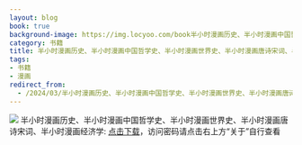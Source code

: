 ```yaml
---
layout: blog
book: true
background-image: https://img.locyoo.com/book半小时漫画历史、半小时漫画中国哲学史、半小时漫画世界史、半小时漫画唐诗宋词、半小时漫画经济学.jpg
category: 书籍
title: 半小时漫画历史、半小时漫画中国哲学史、半小时漫画世界史、半小时漫画唐诗宋词、半小时漫画经济学
tags:
- 书籍
- 漫画
redirect_from:
  - /2024/03/半小时漫画历史、半小时漫画中国哲学史、半小时漫画世界史、半小时漫画唐诗宋词、半小时漫画经济学/
---
```

![](https://img.locyoo.com/book半小时漫画历史、半小时漫画中国哲学史、半小时漫画世界史、半小时漫画唐诗宋词、半小时漫画经济学.jpg)
半小时漫画历史、半小时漫画中国哲学史、半小时漫画世界史、半小时漫画唐诗宋词、半小时漫画经济学: <a name = "ref1" href="https://url18.ctfile.com/f/50983618-1375542667-7229f1?p=3619">点击下载</a>，访问密码请点击右上方“关于”自行查看